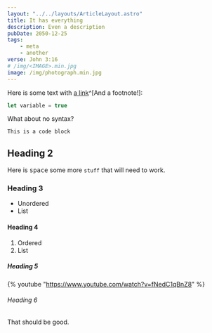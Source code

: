 ```yaml
---
layout: "../../layouts/ArticleLayout.astro"
title: It has everything
description: Even a description
pubDate: 2050-12-25
tags:
    - meta
    - another
verse: John 3:16
# /img/<IMAGE>.min.jpg
image: /img/photograph.min.jpg
---
```


Here is some text with [a link](https://seanmcp.com)^[And a footnote!]:

```js
let variable = true
```

What about no syntax?

```
This is a code block
```

## Heading 2

Here is <kbd>space</kbd> some more `stuff` that will need to work.

### Heading 3

- Unordered
- List

#### Heading 4

1. Ordered
1. List

##### Heading 5

{% youtube "https://www.youtube.com/watch?v=fNedC1qBnZ8" %}

###### Heading 6

That should be good.
